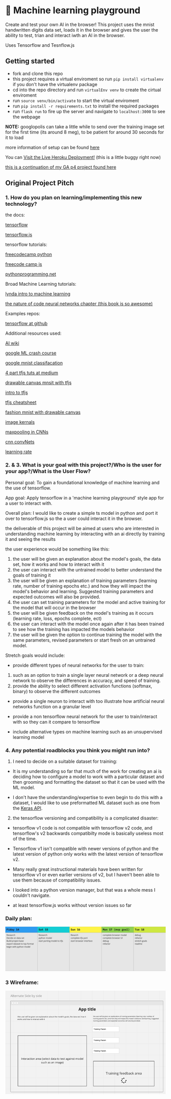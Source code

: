 # 🤖 Machine learning playground  

Create and test your own AI in the browser! This project uses the mnist handwritten digits data set, loads it in the browser and gives the user the ability to test, trian and interact iwth an AI in the browser. 

Uses Tensorflow and Tesnflow.js

## Getting started

* fork and clone this repo
* this project requires a virtual enviroment so run `pip install virtualenv` if you don't have the virtualenv package
* cd into the repo directory and run `virtualEnv venv` to create the cirtual enviroment
* run `source venv/bin/activate` to start the virtual enviroment
* run `pip install -r requirements.txt` to install the required packages
* run `flask run` to fire up the server and navigate to `localhost:3000` to see the webpage

**__NOTE:__** googlopolis can take a little while to send over the training image set for the first time (its around 8 meg), to be patient for around 30 seconds for it to load 

more information of setup can be found [here](https://github.com/SEI-SEA-1-25/Virtual-Environment-and-Flask-Setup)

You can [Visit the Live Heroku Deployment!](https://machine-learning-playground.herokuapp.com/) (this is a little buggy right now)

[this is a continuation of my GA p4 project found here](https://github.com/weston-bailey/P4-tensorflow-playground)
 

## Original Project Pitch

### 1. How do you plan on learning/implementing this new technology?

the docs:

[tensorflow](https://www.tensorflow.org/api_docs/python/tf)

[tensorflow.js](https://js.tensorflow.org/api/latest/)

tensorflow tutorials:

[freecodecamp python](https://www.youtube.com/watch?v=tPYj3fFJGjk)

[freecode camp js](https://www.youtube.com/watch?v=EoYfa6mYOG4)

[pythonprogramming.net](https://pythonprogramming.net/machine-learning-tutorials/)

Broad Machine Learning tutorials:

[lynda intro to machine learning](https://www.linkedin.com/learning/artificial-intelligence-foundations-machine-learning/what-it-means-to-learn?u=56684793)

[the nature of code neural networks chapter (this book is so awesome)](https://natureofcode.com/book/chapter-10-neural-networks/)

Examples repos:

[tensorflow at github](https://github.com/tensorflow)

Additional resources used:

[AI wiki](https://docs.paperspace.com/machine-learning/wiki/accuracy-and-loss)

[google ML crash course](https://developers.google.com/machine-learning/crash-course)

[google mnist classifacation](https://codelabs.developers.google.com/codelabs/tfjs-training-classfication/index.html#0)

[4 part tfjs tuts at medium](https://medium.com/ailab-telu/learn-and-play-with-tensorflow-js-introduction-d4d19e9982ea)

[drawable canvas mnsit with tfjs](https://towardsdatascience.com/deploying-a-simple-machine-learning-model-into-a-webapp-using-tensorflow-js-3609c297fb04)

[intro to tfjs](https://blog.tensorflow.org/2018/04/a-gentle-introduction-to-tensorflowjs.html)

[tfjs cheatsheet](https://towardsdatascience.com/50-tensorflow-js-api-explained-in-5-minutes-tensorflow-js-cheetsheet-4f8c7f9cc8b2)

[fashion mnist with drawable canvas](https://github.com/novasush/visualizing-fashion-mnist-on-browser)

[image kernals](https://setosa.io/ev/image-kernels/)

[maxpooling in CNNs](https://www.quora.com/What-is-max-pooling-in-convolutional-neural-networks)

[cnn convNets](https://cs231n.github.io/convolutional-networks/)

[learning rate](https://machinelearningmastery.com/understand-the-dynamics-of-learning-rate-on-deep-learning-neural-networks/)


### 2. & 3. What is your goal with this project?/Who is the user for your app?/What is the User Flow?

Personal goal: To gain a foundational knowledge of machine learning and the use of tensorflow.

App goal: Apply tensorflow in a 'machine learning playground' style app for a user to interact with. 

Overall plan: I would like to create a simple ts model in python and port it over to tensorflow.js so the a user could interact it in the browser.

the deliverable of this project will be aimed at users who are interested in understanding machine learning by interacting with an ai directly by training it and seeing the results

the user experience would be something like this: 
1. the user will be given an explanation about the model's goals, the data set, how it works and how to interact with it
2. the user can interact with the untrained model to better understand the goals of training it
3. the user will be given an explanation of training parameters (learning rate, number of training epochs etc.) and how they will impact the model's behavior and learning. Suggested training parameters and expected outcomes will also be provided. 
4. the user can set training parameters for the model and active training for the model that will occur in the browser
5. the user will be given feedback on the model's training as it occurs (learning rate, loss, epochs complete, ect)
6. the user can interact with the model once again after it has been trained to see how the training has impacted the models behavior
7. the user will be given the option to continue training the model with the same parameters, revised parameters or start fresh on an untrained model.

Stretch goals would include:

* provide different types of neural networks for the user to train: 
1. such as an option to train a single layer neural network or a deep neural network to observe the differences in accuracy, and speed of training. 
2. provide the ability to select different activation functions (softmax, binary) to observe the different outcomes

* provide a single neuron to interact with too illustrate how artificial neural networks function on a granular level

* provide a non tensorflow neural network for the user to train/interact with so they can it compare to tensorflow

* include alternative types on machine learning such as an unsupervised learning model

### 4. Any potential roadblocks you think you might run into?

1. I need to decide on a suitable dataset for training:

* It is my understanding so far that much of the work for creating an ai is deciding how to configure a model to work with a particular dataset and then grooming and formatting the dataset so that it can be used with the ML model. 

* I don't have the understanding/expertise to even begin to do this with a dataset, I would like to use preformatted ML dataset such as one from the [Keras API](https://keras.io/api/datasets/). 

2. the tensorflow versioning and compatibility is a complicated disaster:

* tensorflow v1 code is not compatible with tensorflow v2 code, and tensorflow's v2 backwards compatibilty mode is basically useless most of the time. 
 
* Tensorflow v1 isn't compatible with newer versions of python and the latest version of python only works with the latest version of tensorflow v2. 

* Many really great instructional materials have been written for tensorflow v1 or even earlier versions of v2, but I haven't been able to use them because of compatibility issues. 

* I looked into a python version manager, but that was a whole mess I couldn't navigate.

* at least tensorflow.js works without version issues so far

### Daily plan:

![daily plan](./readme_img/daily-plan.png)

### 3 Wireframe:

![wireframw](./readme_img/wireframe.png)